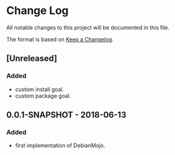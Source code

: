 # Change Log
All notable changes to this project will be documented in this file.

The format is based on [Keep a Changelog](http://keepachangelog.com/).

## [Unreleased]

### Added
* custom install goal.
* custom package goal.

## 0.0.1-SNAPSHOT - 2018-06-13
###  Added

* first implementation of DebianMojo.
